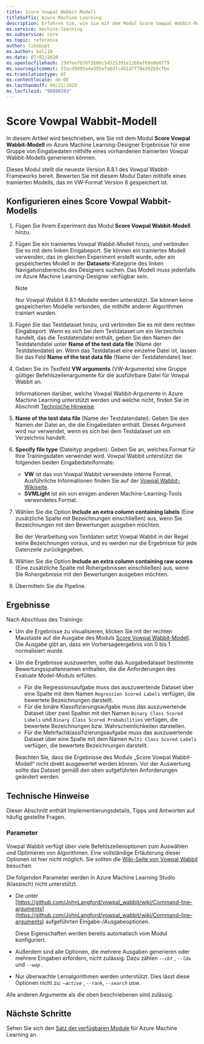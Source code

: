 ```yaml
---
title: Score Vowpal Wabbit-Modell
titleSuffix: Azure Machine Learning
description: Erfahren Sie, wie Sie mit dem Modul Score Vowpal Wabbit-Modell Ergebnisse für einen Satz von Eingabedaten mithilfe eines vorhandenen trainierten Vowpal Wabbit-Modells generieren können.
ms.service: machine-learning
ms.subservice: core
ms.topic: reference
author: likebupt
ms.author: keli19
ms.date: 07/02/2020
ms.openlocfilehash: 23dfee7b78f2606c54525391e1260af69a9b0779
ms.sourcegitcommit: 53acd9895a4a395efa6d7cd41d7f78e392b9cfbe
ms.translationtype: HT
ms.contentlocale: de-DE
ms.lasthandoff: 09/22/2020
ms.locfileid: "90898393"
---
```

# <a name="score-vowpal-wabbit-model"></a>Score Vowpal Wabbit-Modell
In diesem Artikel wird beschrieben, wie Sie mit dem Modul **Score Vowpal Wabbit-Modell** im Azure Machine Learning-Designer Ergebnisse für eine Gruppe von Eingabedaten mithilfe eines vorhandenen trainierten Vowpal Wabbit-Modells generieren können.  

Dieses Modul stellt die neueste Version 8.8.1 des Vowpal Wabbit-Frameworks bereit. Bewerten Sie mit diesem Modul Daten mithilfe eines trainierten Modells, das im VW-Format Version 8 gespeichert ist.  

## <a name="how-to-configure-score-vowpal-wabbit-model"></a>Konfigurieren eines Score Vowpal Wabbit-Modells

1.  Fügen Sie Ihrem Experiment das Modul **Score Vowpal Wabbit-Modell** hinzu.  
  
2.  Fügen Sie ein trainiertes Vowpal Wabbit-Modell hinzu, und verbinden Sie es mit dem linken Eingabeport. Sie können ein trainiertes Modell verwenden, das im gleichen Experiment erstellt wurde, oder ein gespeichertes Modell in der **Datasets**-Kategorie des linken Navigationsbereichs des Designers suchen. Das Modell muss jedenfalls im Azure Machine Learning-Designer verfügbar sein.  
  
    > [!NOTE]
    > Nur Vowpal Wabbit 8.8.1-Modelle werden unterstützt. Sie können keine gespeicherten Modelle verbinden, die mithilfe anderer Algorithmen trainiert wurden.
  
3.  Fügen Sie das Testdataset hinzu, und verbinden Sie es mit dem rechten Eingabeport. Wenn es sich bei dem Testdataset um ein Verzeichnis handelt, das die Testdatendatei enthält, geben Sie den Namen der Testdatendatei unter **Name of the test data file** (Name der Testdatendatei) an. Wenn das Testdataset eine einzelne Datei ist, lassen Sie das Feld **Name of the test data file** (Name der Testdatendatei) leer.

4. Geben Sie im Textfeld **VW arguments** (VW-Argumente) eine Gruppe gültiger Befehlszeilenargumente für die ausführbare Datei für Vowpal Wabbit an.  

    Informationen darüber, welche Vowpal Wabbit-Argumente in Azure Machine Learning unterstützt werden und welche nicht, finden Sie im Abschnitt [Technische Hinweise](#technical-notes).  

5.  **Name of the test data file** (Name der Testdatendatei): Geben Sie den Namen der Datei an, die die Eingabedaten enthält. Dieses Argument wird nur verwendet, wenn es sich bei dem Testdataset um ein Verzeichnis handelt.

6. **Specify file type** (Dateityp angeben): Geben Sie an, welches Format für Ihre Trainingsdaten verwendet wird. Vowpal Wabbit unterstützt die folgenden beiden Eingabedateiformate:  

   - **VW** ist das von Vowpal Wabbit verwendete interne Format. Ausführliche Informationen finden Sie auf der [Vowpal Wabbit-Wikiseite](https://github.com/JohnLangford/vowpal_wabbit/wiki/Input-format). 
   - **SVMLight** ist ein von einigen anderen Machine-Learning-Tools verwendetes Format. 

7. Wählen Sie die Option **Include an extra column containing labels** (Eine zusätzliche Spalte mit Bezeichnungen einschließen) aus, wenn Sie Bezeichnungen mit den Bewertungen ausgeben möchten.  

   Bei der Verarbeitung von Textdaten setzt Vowpal Wabbit in der Regel keine Bezeichnungen voraus, und es werden nur die Ergebnisse für jede Datenzeile zurückgegeben.  

8. Wählen Sie die Option **Include an extra column containing raw scores** (Eine zusätzliche Spalte mit Rohergebnissen einschließen) aus, wenn Sie Rohergebnisse mit den Bewertungen ausgeben möchten.  

9. Übermitteln Sie die Pipeline.

## <a name="results"></a>Ergebnisse

Nach Abschluss des Trainings:

+ Um die Ergebnisse zu visualisieren, klicken Sie mit der rechten Maustaste auf die Ausgabe des Moduls [Score Vowpal Wabbit-Modell](score-vowpal-wabbit-model.md). Die Ausgabe gibt an, dass ein Vorhersageergebnis von 0 bis 1 normalisiert wurde. 

+ Um die Ergebnisse auszuwerten, sollte das Ausgabedataset bestimmte Bewertungsspaltennamen enthalten, die die Anforderungen des Evaluate Model-Moduls erfüllen.

  + Für die Regressionsaufgabe muss das auszuwertende Dataset über eine Spalte mit dem Namen `Regression Scored Labels` verfügen, die bewertete Bezeichnungen darstellt.
  + Für die binäre Klassifizierungsaufgabe muss das auszuwertende Dataset über zwei Spalten mit den Namen `Binary Class Scored Labels` und `Binary Class Scored Probabilities` verfügen, die bewertete Bezeichnungen bzw. Wahrscheinlichkeiten darstellen.
  + Für die Mehrfachklassifizierungsaufgabe muss das auszuwertende Dataset über eine Spalte mit dem Namen `Multi Class Scored Labels` verfügen, die bewertete Bezeichnungen darstellt.

  Beachten Sie, dass die Ergebnisse des Moduls „Score Vowpal Wabbit-Modell“ nicht direkt ausgewertet werden können. Vor der Auswertung sollte das Dataset gemäß den oben aufgeführten Anforderungen geändert werden.

##  <a name="technical-notes"></a>Technische Hinweise

Dieser Abschnitt enthält Implementierungsdetails, Tipps und Antworten auf häufig gestellte Fragen.

### <a name="parameters"></a>Parameter

Vowpal Wabbit verfügt über viele Befehlszeilenoptionen zum Auswählen und Optimieren von Algorithmen. Eine vollständige Erläuterung dieser Optionen ist hier nicht möglich. Sie sollten die [Wiki-Seite von Vowpal Wabbit](https://github.com/JohnLangford/vowpal_wabbit/wiki/Command-line-arguments) besuchen.  

Die folgenden Parameter werden in Azure Machine Learning Studio (klassisch) nicht unterstützt.  

-   Die unter [https://github.com/JohnLangford/vowpal_wabbit/wiki/Command-line-arguments](https://github.com/JohnLangford/vowpal_wabbit/wiki/Command-line-arguments) aufgeführten Eingabe-/Ausgabeoptionen.  
  
     Diese Eigenschaften werden bereits automatisch vom Modul konfiguriert.  
  
-   Außerdem sind alle Optionen, die mehrere Ausgaben generieren oder mehrere Eingaben erfordern, nicht zulässig. Dazu zählen *`--cbt`* , *`--lda`* und *`--wap`* .  
  
-   Nur überwachte Lernalgorithmen werden unterstützt. Dies lässt diese Optionen nicht zu: *`–active`* , `--rank`, *`--search`* usw.  

Alle anderen Argumente als die oben beschriebenen sind zulässig.

## <a name="next-steps"></a>Nächste Schritte

Sehen Sie sich den [Satz der verfügbaren Module](module-reference.md) für Azure Machine Learning an. 